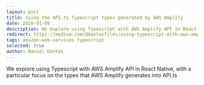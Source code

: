 ```yaml
---
layout: post
title: Using the API.ts Typescript types generated by AWS Amplify
date: 2020-01-09
description: We explore using Typescript with AWS Amplify API in React Native, with a particular focus on the types that AWS Amplify generates into API.ts
redirect: https://medium.com/@dantasfiles/using-typescript-with-aws-amplify-api-3788d722869
tags: amazon-web-services typescript
selected: true
author: Daniel Dantas
---
```


We explore using Typescript with AWS Amplify API in React Native, with a particular focus on the types that AWS Amplify generates into API.ts

